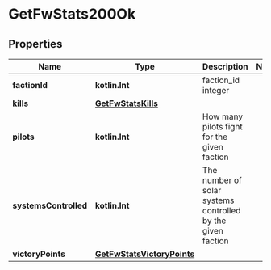 
# GetFwStats200Ok

## Properties
Name | Type | Description | Notes
------------ | ------------- | ------------- | -------------
**factionId** | **kotlin.Int** | faction_id integer | 
**kills** | [**GetFwStatsKills**](GetFwStatsKills.md) |  | 
**pilots** | **kotlin.Int** | How many pilots fight for the given faction | 
**systemsControlled** | **kotlin.Int** | The number of solar systems controlled by the given faction | 
**victoryPoints** | [**GetFwStatsVictoryPoints**](GetFwStatsVictoryPoints.md) |  | 



